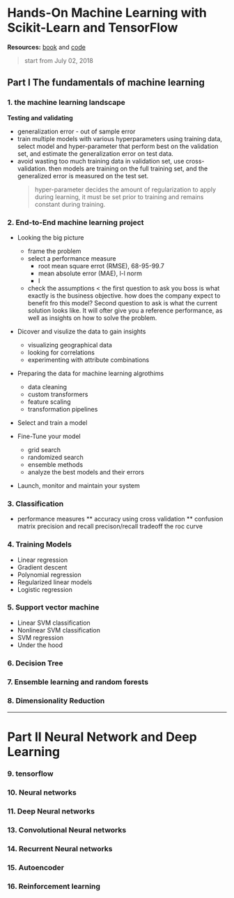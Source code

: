 # Hands-On Machine Learning with Scikit-Learn and TensorFlow
**Resources:** [book](https://www.amazon.com/Hands-Machine-Learning-Scikit-Learn-TensorFlow/dp/1491962291) and [code](https://github.com/ageron/handson-ml)
> start from July 02, 2018

## Part I The fundamentals of machine learning

### 1. the machine learning landscape
**Testing and validating** 
* generalization error - out of sample error
* train multiple models with various hyperparameters using training data, select model and hyper-parameter that perform best on the validation set, and estimate the generalization error on test data.
* avoid wasting too much training data in validation set, use cross-validation. then models are training on the full training set, and the generalized error is measured on the test set.
    > hyper-parameter decides the amount of regularization to apply during learning, it must be set prior to training and remains constant during training.


### 2. End-to-End machine learning project
   * Looking the big picture
      * frame the problem
      * select a performance measure
         + root mean square errot (RMSE), 68-95-99.7
         + mean absolute error (MAE), l-l norm
         + l
      * check the assumptions
      < the first question to ask you boss is what exactly is the business objective. how does the company expect to benefit fro this model? Second question to ask is what the current solution looks like. It will ofter give you a reference performance, as well as insights on how to solve the problem.
      
   
   * Dicover and visulize the data to gain insights
     * visualizing geographical data
     * looking for correlations
     * experimenting with attribute combinations
     
   * Preparing the data for machine learning algrothims
     * data cleaning
     * custom transformers
     * feature scaling
     * transformation pipelines
   
  * Select and train a model
   
  * Fine-Tune your model
      * grid search
      * randomized search
      * ensemble methods
      * analyze the best models and their errors
 
 * Launch, monitor and maintain your system
     

### 3. Classification
   * performance measures
      ** accuracy using cross validation
      ** confusion matrix
     precision and recall
     precison/recall tradeoff
     the roc curve
     
### 4. Training Models 
   * Linear regression
   * Gradient descent
   * Polynomial regression
   * Regularized linear models
   * Logistic regression
 
### 5. Support vector machine
   * Linear SVM classification
   * Nonlinear SVM classification
   * SVM regression
   * Under the hood
   
### 6. Decision Tree
   
### 7. Ensemble learning and random forests

### 8. Dimensionality Reduction

----
# Part II Neural Network and Deep Learning
### 9. tensorflow
### 10. Neural networks
### 11. Deep Neural networks
### 13. Convolutional Neural networks
### 14. Recurrent Neural networks
### 15. Autoencoder
### 16. Reinforcement learning
